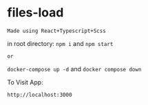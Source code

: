 # files-load

```Made using React+Typescript+Scss```

in root directory: 
`npm i` and `npm start`

`or`

``docker-compose up -d`` and ``docker compose down``

To Visit App:

`http://localhost:3000`
